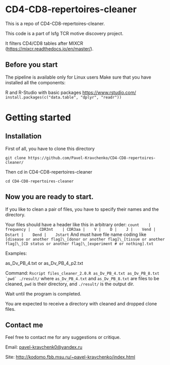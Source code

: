 # CD4-CD8-repertoires-cleaner
This is a repo of CD4-CD8-repertoires-cleaner.

This code is a part of lsfg TCR motive discovery project.

It filters CD4/CD8 tables after MIXCR (https://mixcr.readthedocs.io/en/master/).

## Before you start
The pipeline is available only for Linux users 
Make sure that you have installed all the components:

R and R-Studio with basic packages https://www.rstudio.com/
```install.packages(c("data.table", "dplyr", "readr"))```

# Getting started

## Installation
First of all, you have to clone this directory

```git clone https://github.com/Pavel-Kravchenko/CD4-CD8-repertoires-cleaner/```

Then cd in CD4-CD8-repertoires-cleaner

```cd CD4-CD8-repertoires-cleaner```


## Now you are ready to start.

If you like to clean a pair of files, you have to specify their names and the directory. 

Your files should have a header like this in arbitrary order: 
```count    | frequency |    CDR3nt    | CDR3aa |    V |    D |    J |    Vend |    Dstart |    Dend |    Jstart```
And must have file name coding like `[disease or another flag]\_[donor or another flag]\_[tissue or another flag]\_[CD status or another flag]\_[experiment # or nothing].txt`

Examples:

as_Dv_PB_4.txt or as_Dv_PB_4_p2.txt

Command: 
```Rscript files_cleaner_2.0.R as_Dv_PB_4.txt as_Dv_PB_8.txt `pwd` ./result/``` where `as_Dv_PB_4.txt` and `as_Dv_PB_8.txt` are files to be cleaned, `pwd` is their directory, and `./result/` is the output dir.

Wait until the program is completed.

You are expected to receive a directory with cleaned and dropped clone files.

## Contact me
Feel free to contact me for any suggestions or critique.

Email: pavel-kravchenk0@yandex.ru

Site: http://kodomo.fbb.msu.ru/~pavel-kravchenko/index.html
